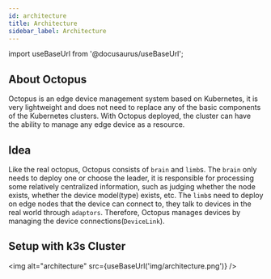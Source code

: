 ```yaml
---
id: architecture
title: Architecture
sidebar_label: Architecture
---
```


import useBaseUrl from '@docusaurus/useBaseUrl';

## About Octopus

Octopus is an edge device management system based on Kubernetes, it is very lightweight and does not need to replace any of the basic components of the Kubernetes clusters. With Octopus deployed, the cluster can have the ability to manage any edge device as a resource.

## Idea

Like the real octopus, Octopus consists of `brain` and `limb`s. The `brain` only needs to deploy one or choose the leader, it is responsible for processing some relatively centralized information, such as judging whether the node exists, whether the device model(type) exists, etc. The `limb`s need to deploy on edge nodes that the device can connect to, they talk to devices in the real world through `adaptors`. Therefore, Octopus manages devices by managing the device connections(`DeviceLink`).


## Setup with k3s Cluster
<img alt="architecture" src={useBaseUrl('img/architecture.png')} />
